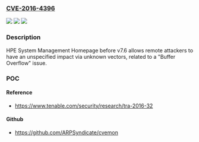 ### [CVE-2016-4396](https://cve.mitre.org/cgi-bin/cvename.cgi?name=CVE-2016-4396)
![](https://img.shields.io/static/v1?label=Product&message=HPE%20System%20Management%20Homepage%20before%20v7.6&color=blue)
![](https://img.shields.io/static/v1?label=Version&message=n%2Fa&color=blue)
![](https://img.shields.io/static/v1?label=Vulnerability&message=Buffer%20Overflow&color=brighgreen)

### Description

HPE System Management Homepage before v7.6 allows remote attackers to have an unspecified impact via unknown vectors, related to a "Buffer Overflow" issue.

### POC

#### Reference
- https://www.tenable.com/security/research/tra-2016-32

#### Github
- https://github.com/ARPSyndicate/cvemon

